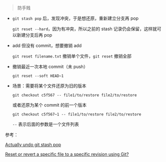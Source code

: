 > 防手贱



+ `git stash pop` 后，发现冲突，于是想还原，重新建立分支再 pop

  `git reset --hard`，因为有冲突，所以之前的 stash 记录仍会保留，这样就可以新建分支后再 pop

+ add 但没有 commit，想要撤销 add

  `git reset filename.txt` 撤销单个文件，`git reset` 撤销全部

+ 撤销最近一次本地 commit（未 push）

  `git reset --soft HEAD~1`

+ 场景：需要将某个文件还原为旧的版本

  `git checkout c5f567 -- file1/to/restore file2/to/restore`

  或者还原为某个 commit 的前一个版本

  `git checkout c5f567~1 -- file1/to/restore file2/to/restore`

  `--` 表示后面的参数是一个文件列表









参考：

[Actually undo git stash pop](https://stackoverflow.com/questions/48619276/actually-undo-git-stash-pop)

[Reset or revert a specific file to a specific revision using Git?](https://stackoverflow.com/questions/215718/reset-or-revert-a-specific-file-to-a-specific-revision-using-git)